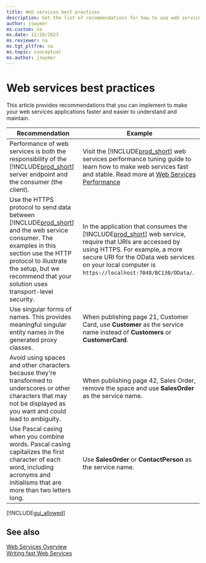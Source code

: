```yaml
---
title: Web services best practices
description: Get the list of recommendations for how to use web services in your Business Central solution.
author: jswymer
ms.custom: na
ms.date: 12/18/2023
ms.reviewer: na
ms.tgt_pltfrm: na
ms.topic: conceptual
ms.author: jswymer
---
```


# Web services best practices

This article provides recommendations that you can implement to make your web services applications faster and easier to understand and maintain.  
  
|Recommendation|Example|  
|--------------------|-------------|  
| Performance of web services is both the responsibility of the [!INCLUDE[prod_short](../developer/includes/prod_short.md)] server endpoint and the consumer (the client). | Visit the [!INCLUDE[prod_short](../developer/includes/prod_short.md)] web services performance tuning guide to learn how to make web services fast and stable. Read more at [Web Services Performance](web-service-performance.md)   |
|Use the HTTPS protocol to send data between [!INCLUDE[prod_short](../developer/includes/prod_short.md)] and the web service consumer. The examples in this section use the HTTP protocol to illustrate the setup, but we recommend that your solution uses transport-level security.|In the application that consumes the [!INCLUDE[prod_short](../developer/includes/prod_short.md)] web service, require that URIs are accessed by using HTTPS. For example, a more secure URI for the OData web services on your local computer is `https://localhost:7048/BC130/OData/`.|  
|Use singular forms of names. This provides meaningful singular entity names in the generated proxy classes.|When publishing page 21, Customer Card, use **Customer** as the service name instead of **Customers** or **CustomerCard**.|  
|Avoid using spaces and other characters because they're transformed to underscores or other characters that may not be displayed as you want and could lead to ambiguity.|When publishing page 42, Sales Order, remove the space and use **SalesOrder** as the service name.|  
|Use Pascal casing when you combine words. Pascal casing capitalizes the first character of each word, including acronyms and initialisms that are more than two letters long.|Use **SalesOrder** or **ContactPerson** as the service name.|

[!INCLUDE[gui_allowed](../developer/includes/include-gui-allowed.md)]

## See also

[Web Services Overview](web-services.md)  
[Writing fast Web Services](../performance/performance-developer.md)
